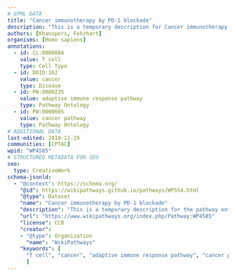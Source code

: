 ```yaml
---
# GPML DATA
title: "Cancer immunotherapy by PD-1 blockade"
description: "This is a temporary description for Cancer immunotherapy by PD-1 blockade"
authors: [Khanspers, Fehrhart]
organisms: [Homo sapiens]
annotations:
  - id: CL:0000084
    value: T cell
    type: Cell Type
  - id: DOID:162
    value: cancer
    type: Disease
  - id: PW:0000235
    value: adaptive immune response pathway
    type: Pathway Ontology
  - id: PW:0000605
    value: cancer pathway
    type: Pathway Ontology
# ADDITIONAL DATA
last-edited: 2019-11-29
communities: [CPTAC]
wpid: "WP4585"
# STRUCTURED METADATA FOR SEO
seo:
  type: CreativeWork
schema-jsonld:
  - "@context": https://schema.org/
    "@id": https://wikipathways.github.io/pathways/WP554.html
    "@type": Dataset
    "name": "Cancer immunotherapy by PD-1 blockade"
    "description": "This is a temporary description for the pathway entitled: Cancer immunotherapy by PD-1 blockade"
    "url": "https://www.wikipathways.org/index.php/Pathway:WP4585"
    "license": CC0
    "creator":
    - "@type": Organization
      "name": "WikiPathways"
    "keywords": [
      "T cell", "cancer", "adaptive immune response pathway", "cancer pathway",
      ]
---
```

